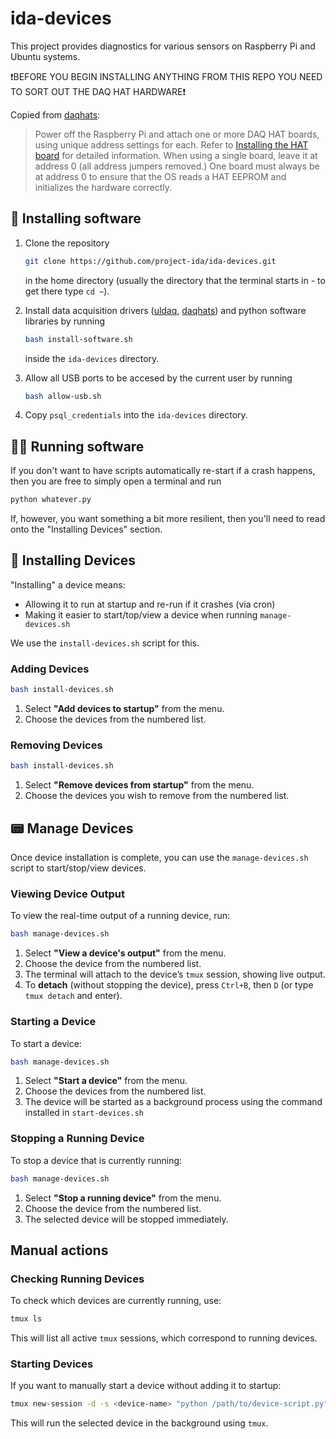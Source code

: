 # ida-devices

This project provides diagnostics for various sensors on Raspberry Pi and Ubuntu systems.

❗️BEFORE YOU BEGIN INSTALLING ANYTHING FROM THIS REPO YOU NEED TO SORT OUT THE DAQ HAT HARDWARE❗️

Copied from [daqhats](https://github.com/mccdaq/daqhats):

> Power off the Raspberry Pi and attach one or more DAQ HAT boards, using unique address settings for each. Refer to [Installing the HAT board](https://mccdaq.github.io/daqhats/hardware.html) for detailed information. When using a single board, leave it at address 0 (all address jumpers removed.) One board must always be at address 0 to ensure that the OS reads a HAT EEPROM and initializes the hardware correctly.

## 🚀 Installing software

1. Clone the repository

   ```sh
   git clone https://github.com/project-ida/ida-devices.git
   ```

   in the home directory (usually the directory that the terminal starts in - to get there type `cd ~`).

2. Install data acquisition drivers ([uldaq](https://github.com/mccdaq/uldaq), [daqhats](https://github.com/mccdaq/daqhats)) and python software libraries by running

   ```sh
   bash install-software.sh
   ```

   inside the `ida-devices` directory.

3. Allow all USB ports to be accesed by the current user by running

   ```sh
   bash allow-usb.sh
   ```

5. Copy `psql_credentials` into the `ida-devices` directory.

## 🧑‍💻 Running software

If you don't want to have scripts automatically re-start if a crash happens, then you are free to simply open a terminal and run

```sh
python whatever.py
```

If, however, you want something a bit more resilient, then you'll need to read onto the "Installing Devices" section.

## 🔧 Installing Devices

"Installing" a device means:

- Allowing it to run at startup and re-run if it crashes (via cron)
- Making it easier to start/top/view a device when running `manage-devices.sh`

We use the `install-devices.sh` script for this.

### **Adding Devices**

```sh
bash install-devices.sh
```

1. Select **"Add devices to startup"** from the menu.
2. Choose the devices from the numbered list.

### **Removing Devices**

```sh
bash install-devices.sh
```

1. Select **"Remove devices from startup"** from the menu.
2. Choose the devices you wish to remove from the numbered list.

## 📟 Manage Devices

Once device installation is complete, you can use the `manage-devices.sh` script to start/stop/view devices.

### **Viewing Device Output**

To view the real-time output of a running device, run:

```sh
bash manage-devices.sh
```

1. Select **"View a device's output"** from the menu.
2. Choose the device from the numbered list.
3. The terminal will attach to the device’s `tmux` session, showing live output.
4. To **detach** (without stopping the device), press `Ctrl+B`, then `D` (or type `tmux detach` and enter).

### **Starting a Device**

To start a device:

```sh
bash manage-devices.sh
```

1. Select **"Start a device"** from the menu.
2. Choose the devices from the numbered list.
3. The device will be started as a background process using the command installed in `start-devices.sh`

### **Stopping a Running Device**

To stop a device that is currently running:

```sh
bash manage-devices.sh
```

1. Select **"Stop a running device"** from the menu.
2. Choose the device from the numbered list.
3. The selected device will be stopped immediately.

## Manual actions

### **Checking Running Devices**

To check which devices are currently running, use:

```sh
tmux ls
```

This will list all active `tmux` sessions, which correspond to running devices.

### **Starting Devices**

If you want to manually start a device without adding it to startup:

```sh
tmux new-session -d -s <device-name> "python /path/to/device-script.py"
```

This will run the selected device in the background using `tmux`.
